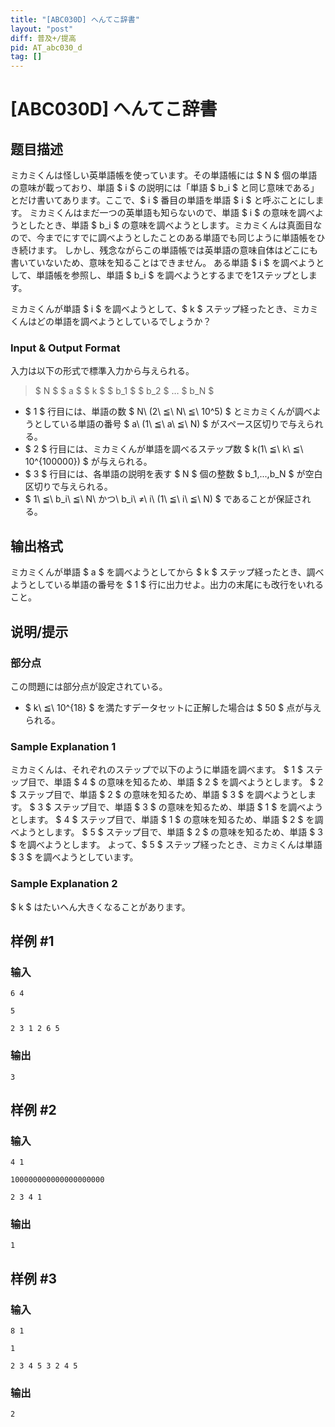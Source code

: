 ```yaml
---
title: "[ABC030D] へんてこ辞書"
layout: "post"
diff: 普及+/提高
pid: AT_abc030_d
tag: []
---
```


# [ABC030D] へんてこ辞書

## 题目描述

[problemUrl]: https://atcoder.jp/contests/abc030/tasks/abc030_d

ミカミくんは怪しい英単語帳を使っています。その単語帳には $ N $ 個の単語の意味が載っており、単語 $ i $ の説明には「単語 $ b_i $ と同じ意味である」とだけ書いてあります。ここで、$ i $ 番目の単語を単語 $ i $ と呼ぶことにします。 ミカミくんはまだ一つの英単語も知らないので、単語 $ i $ の意味を調べようとしたとき、単語 $ b_i $ の意味を調べようとします。ミカミくんは真面目なので、今までにすでに調べようとしたことのある単語でも同じように単語帳をひき続けます。 しかし、残念ながらこの単語帳では英単語の意味自体はどこにも書いていないため、意味を知ることはできません。 ある単語 $ i $ を調べようとして、単語帳を参照し、単語 $ b_i $ を調べようとするまでを1ステップとします。

ミカミくんが単語 $ i $ を調べようとして、$ k $ ステップ経ったとき、ミカミくんはどの単語を調べようとしているでしょうか？

### Input &amp; Output Format

入力は以下の形式で標準入力から与えられる。

> $ N $ $ a $ $ k $ $ b_1 $ $ b_2 $ … $ b_N $

- $ 1 $ 行目には、単語の数 $ N\ (2\ ≦\ N\ ≦\ 10^5) $ とミカミくんが調べようとしている単語の番号 $ a\ (1\ ≦\ a\ ≦\ N) $ がスペース区切りで与えられる。
- $ 2 $ 行目には、ミカミくんが単語を調べるステップ数 $ k(1\ ≦\ k\ ≦\ 10^{100000}) $ が与えられる。
- $ 3 $ 行目には、各単語の説明を表す $ N $ 個の整数 $ b_1,...,b_N $ が空白区切りで与えられる。
- $ 1\ ≦\ b_i\ ≦\ N\ かつ\ b_i\ ≠\ i\ (1\ ≦\ i\ ≦\ N) $ であることが保証される。

## 输出格式

ミカミくんが単語 $ a $ を調べようとしてから $ k $ ステップ経ったとき、調べようとしている単語の番号を $ 1 $ 行に出力せよ。出力の末尾にも改行をいれること。

## 说明/提示

### 部分点

この問題には部分点が設定されている。

- $ k\ ≦\ 10^{18} $ を満たすデータセットに正解した場合は $ 50 $ 点が与えられる。

### Sample Explanation 1

ミカミくんは、それぞれのステップで以下のように単語を調べます。 $ 1 $ ステップ目で、単語 $ 4 $ の意味を知るため、単語 $ 2 $ を調べようとします。 $ 2 $ ステップ目で、単語 $ 2 $ の意味を知るため、単語 $ 3 $ を調べようとします。 $ 3 $ ステップ目で、単語 $ 3 $ の意味を知るため、単語 $ 1 $ を調べようとします。 $ 4 $ ステップ目で、単語 $ 1 $ の意味を知るため、単語 $ 2 $ を調べようとします。 $ 5 $ ステップ目で、単語 $ 2 $ の意味を知るため、単語 $ 3 $ を調べようとします。 よって、$ 5 $ ステップ経ったとき、ミカミくんは単語 $ 3 $ を調べようとしています。

### Sample Explanation 2

$ k $ はたいへん大きくなることがあります。

## 样例 #1

### 输入

```
6 4
5
2 3 1 2 6 5
```

### 输出

```
3
```

## 样例 #2

### 输入

```
4 1
100000000000000000000
2 3 4 1
```

### 输出

```
1
```

## 样例 #3

### 输入

```
8 1
1
2 3 4 5 3 2 4 5
```

### 输出

```
2
```

